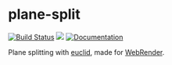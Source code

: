 # plane-split
[![Build Status](https://travis-ci.com/servo/plane-split.svg)](https://travis-ci.com/servo/plane-split)
[![](https://img.shields.io/crates/v/plane-split.svg)](https://crates.io/crates/plane-split)
[![Documentation](https://docs.rs/plane-split/badge.svg)](https://docs.rs/plane-split)

Plane splitting with [euclid](https://crates.io/crates/euclid), made for [WebRender](https://github.com/servo/webrender/).
